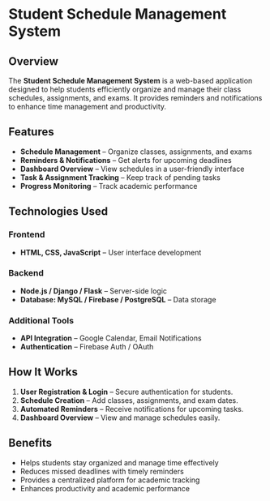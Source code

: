 # **Student Schedule Management System**

## **Overview**
The **Student Schedule Management System** is a web-based application designed to help students efficiently organize and manage their class schedules, assignments, and exams. It provides reminders and notifications to enhance time management and productivity.

## **Features**
-  **Schedule Management** – Organize classes, assignments, and exams
-  **Reminders & Notifications** – Get alerts for upcoming deadlines
-  **Dashboard Overview** – View schedules in a user-friendly interface
-  **Task & Assignment Tracking** – Keep track of pending tasks
-  **Progress Monitoring** – Track academic performance

## **Technologies Used**
### **Frontend**
-  **HTML, CSS, JavaScript** – User interface development


### **Backend**
-  **Node.js / Django / Flask** – Server-side logic
-  **Database: MySQL / Firebase / PostgreSQL** – Data storage

### **Additional Tools**
-  **API Integration** – Google Calendar, Email Notifications
-  **Authentication** – Firebase Auth / OAuth



## **How It Works**
1. **User Registration & Login** – Secure authentication for students.
2. **Schedule Creation** – Add classes, assignments, and exam dates.
3. **Automated Reminders** – Receive notifications for upcoming tasks.
4. **Dashboard Overview** – View and manage schedules easily.

## **Benefits**
- Helps students stay organized and manage time effectively
- Reduces missed deadlines with timely reminders
- Provides a centralized platform for academic tracking
- Enhances productivity and academic performance

